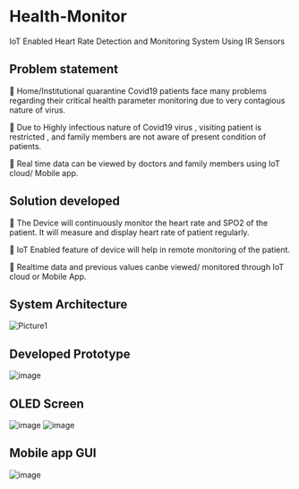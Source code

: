 # Health-Monitor
 IoT Enabled Heart Rate Detection and Monitoring System Using IR Sensors
 
## Problem statement

:large_blue_diamond: Home/Institutional quarantine Covid19 patients face many problems regarding their critical health parameter monitoring due to very contagious nature of virus.

:large_blue_diamond: Due to Highly infectious nature of Covid19 virus , visiting patient is restricted , and family members are not aware of present condition of patients.

:large_blue_diamond: Real time data can be viewed by doctors and family members using IoT cloud/ Mobile app.

## Solution developed

:large_orange_diamond:  The Device will continuously monitor the heart rate and SPO2 of the patient. It will measure and display heart rate of patient regularly.

:large_orange_diamond: IoT Enabled feature of device will help in remote monitoring of the patient. 

:large_orange_diamond: Realtime data and previous values canbe viewed/ monitored through IoT cloud or Mobile App. 

## System Architecture

![Picture1](https://user-images.githubusercontent.com/107871742/174947469-48e16e8c-58cd-42f8-bbf7-265be743316e.png)

## Developed Prototype

![image](https://user-images.githubusercontent.com/107871742/174948421-2074ccf6-0d4c-4839-b900-68bd5b811413.png)

## OLED Screen

![image](https://user-images.githubusercontent.com/107871742/174948806-64c43438-f747-46b1-bec1-d15108443639.png)
![image](https://user-images.githubusercontent.com/107871742/174948827-94c6c7a4-1663-481b-8603-91b86ca63962.png)


## Mobile app GUI

![image](https://user-images.githubusercontent.com/107871742/174948568-a7957afd-132a-476e-b28e-ccb70af653d9.png)

